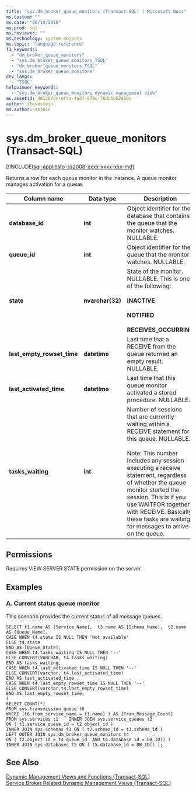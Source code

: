 ```yaml
---
title: "sys.dm_broker_queue_monitors (Transact-SQL) | Microsoft Docs"
ms.custom: ""
ms.date: "06/10/2016"
ms.prod: sql
ms.reviewer: ""
ms.technology: system-objects
ms.topic: "language-reference"
f1_keywords: 
  - "dm_broker_queue_monitors"
  - "sys.dm_broker_queue_monitors_TSQL"
  - "dm_broker_queue_monitors_TSQL"
  - "sys.dm_broker_queue_monitors"
dev_langs: 
  - "TSQL"
helpviewer_keywords: 
  - "sys.dm_broker_queue_monitors dynamic management view"
ms.assetid: 401207dc-ef4a-4a3f-879c-76dcbb52d6bc
author: stevestein
ms.author: sstein
---
```

# sys.dm_broker_queue_monitors (Transact-SQL)
[!INCLUDE[tsql-appliesto-ss2008-xxxx-xxxx-xxx-md](../../includes/tsql-appliesto-ss2008-xxxx-xxxx-xxx-md.md)]

  Returns a row for each queue monitor in the instance. A queue monitor manages activation for a queue.  
  

|Column name|Data type|Description|  
|-----------------|---------------|-----------------|  
|**database_id**|**int**|Object identifier for the database that contains the queue that the monitor watches. NULLABLE.|  
|**queue_id**|**int**|Object identifier for the queue that the monitor watches. NULLABLE.|  
|**state**|**nvarchar(32)**|State of the monitor. NULLABLE. This is one of the following:<br /><br /> **INACTIVE**<br /><br /> **NOTIFIED**<br /><br /> **RECEIVES_OCCURRING**|  
|**last_empty_rowset_time**|**datetime**|Last time that a RECEIVE from the queue returned an empty result. NULLABLE.|  
|**last_activated_time**|**datetime**|Last time that this queue monitor activated a stored procedure. NULLABLE.|  
|**tasks_waiting**|**int**|Number of sessions that are currently waiting within a RECEIVE statement for this queue. NULLABLE.<br /><br /> Note: This number includes any session executing a receive statement, regardless of whether the queue monitor started the session. This is if you use WAITFOR together with RECEIVE. Basically, these tasks are waiting for messages to arrive on the queue.|  
  
## Permissions  
 Requires VIEW SERVER STATE permission on the server.  
  
## Examples  
  
### A. Current status queue monitor  
 This scenario provides the current status of all message queues.  
  
```  
SELECT t1.name AS [Service_Name],  t3.name AS [Schema_Name],  t2.name AS [Queue_Name],    
CASE WHEN t4.state IS NULL THEN 'Not available'   
ELSE t4.state   
END AS [Queue_State],    
CASE WHEN t4.tasks_waiting IS NULL THEN '--'   
ELSE CONVERT(VARCHAR, t4.tasks_waiting)   
END AS tasks_waiting,   
CASE WHEN t4.last_activated_time IS NULL THEN '--'   
ELSE CONVERT(varchar, t4.last_activated_time)   
END AS last_activated_time ,    
CASE WHEN t4.last_empty_rowset_time IS NULL THEN '--'   
ELSE CONVERT(varchar,t4.last_empty_rowset_time)   
END AS last_empty_rowset_time,   
(   
SELECT COUNT(*)   
FROM sys.transmission_queue t6   
WHERE (t6.from_service_name = t1.name) ) AS [Tran_Message_Count]   
FROM sys.services t1    INNER JOIN sys.service_queues t2   
ON ( t1.service_queue_id = t2.object_id )     
INNER JOIN sys.schemas t3 ON ( t2.schema_id = t3.schema_id )    
LEFT OUTER JOIN sys.dm_broker_queue_monitors t4   
ON ( t2.object_id = t4.queue_id  AND t4.database_id = DB_ID() )    
INNER JOIN sys.databases t5 ON ( t5.database_id = DB_ID() );  
```  
  
## See Also  
 [Dynamic Management Views and Functions &#40;Transact-SQL&#41;](~/relational-databases/system-dynamic-management-views/system-dynamic-management-views.md)   
 [Service Broker Related Dynamic Management Views &#40;Transact-SQL&#41;](../../relational-databases/system-dynamic-management-views/service-broker-related-dynamic-management-views-transact-sql.md)  
  
  

